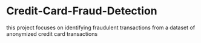 # Credit-Card-Fraud-Detection
this project focuses on identifying fraudulent transactions from a  dataset of anonymized credit card transactions 

